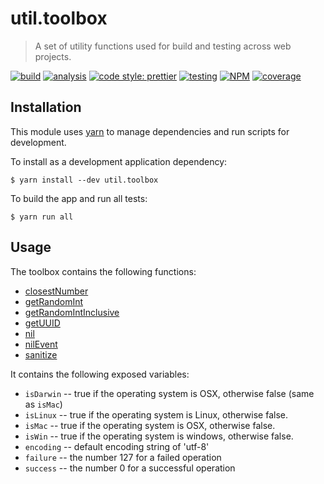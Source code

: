 # util.toolbox

> A set of utility functions used for build and testing across web projects.

[![build](https://circleci.com/gh/jmquigley/util.toolbox/tree/master.svg?style=shield)](https://circleci.com/gh/jmquigley/util.toolbox/tree/master)
[![analysis](https://img.shields.io/badge/analysis-tslint-9cf.svg)](https://palantir.github.io/tslint/)
[![code style: prettier](https://img.shields.io/badge/code_style-prettier-ff69b4.svg?style=flat-square)](https://github.com/prettier/prettier)
[![testing](https://img.shields.io/badge/testing-jest-blue.svg)](https://facebook.github.io/jest/)
[![NPM](https://img.shields.io/npm/v/util.toolbox.svg)](https://www.npmjs.com/package/util.toolbox)
[![coverage](https://coveralls.io/repos/github/jmquigley/util.toolbox/badge.svg?branch=master)](https://coveralls.io/github/jmquigley/util.toolbox?branch=master)


## Installation

This module uses [yarn](https://yarnpkg.com/en/) to manage dependencies and run scripts for development.

To install as a development application dependency:
```
$ yarn install --dev util.toolbox
```

To build the app and run all tests:
```
$ yarn run all
```

## Usage

The toolbox contains the following functions:

- [closestNumber](docs/index.md#closestNumber)
- [getRandomInt](docs/index.md#getRandomInt)
- [getRandomIntInclusive](docs/index.md#getRandomIntInclusive)
- [getUUID](docs/index.md#getUUID)
- [nil](docs/index.md#nil)
- [nilEvent](docs/index.md#nilEvent)
- [sanitize](docs/index.md#sanitize)

It contains the following exposed variables:

- `isDarwin` -- true if the operating system is OSX, otherwise false (same as `isMac`)
- `isLinux` -- true if the operating system is Linux, otherwise false.
- `isMac` -- true if the operating system is OSX, otherwise false.
- `isWin` -- true if the operating system is windows, otherwise false.
- `encoding` -- default encoding string of 'utf-8'
- `failure` -- the number 127 for a failed operation
- `success` -- the number 0 for a successful operation
